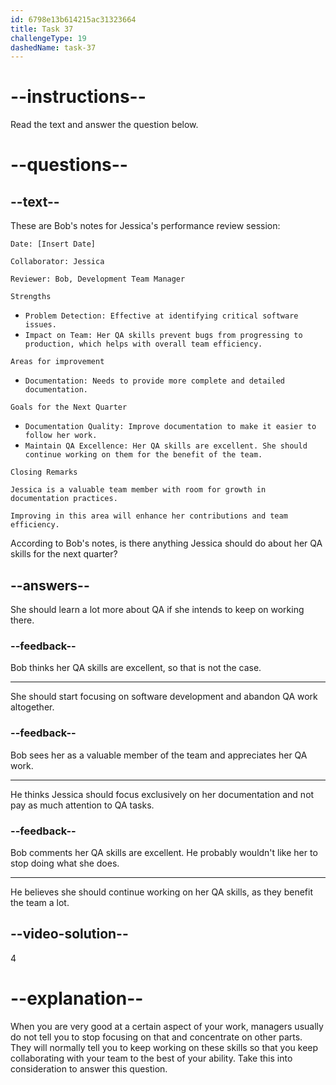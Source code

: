 ```yaml
---
id: 6798e13b614215ac31323664
title: Task 37
challengeType: 19
dashedName: task-37
---
```


<!-- READING -->

# --instructions--

Read the text and answer the question below.

# --questions--

## --text--

These are Bob's notes for Jessica's performance review session:

`Date: [Insert Date]`

`Collaborator: Jessica`

`Reviewer: Bob, Development Team Manager`

`Strengths`

- `Problem Detection: Effective at identifying critical software issues.`
- `Impact on Team: Her QA skills prevent bugs from progressing to production, which helps with overall team efficiency.`

`Areas for improvement`

- `Documentation: Needs to provide more complete and detailed documentation.`

`Goals for the Next Quarter`

- `Documentation Quality: Improve documentation to make it easier to follow her work.`
- `Maintain QA Excellence: Her QA skills are excellent. She should continue working on them for the benefit of the team.`

`Closing Remarks`

`Jessica is a valuable team member with room for growth in documentation practices.`

`Improving in this area will enhance her contributions and team efficiency.`

According to Bob's notes, is there anything Jessica should do about her QA skills for the next quarter?

## --answers--

She should learn a lot more about QA if she intends to keep on working there.

### --feedback--

Bob thinks her QA skills are excellent, so that is not the case.

---

She should start focusing on software development and abandon QA work altogether. 

### --feedback--

Bob sees her as a valuable member of the team and appreciates her QA work.

---

He thinks Jessica should focus exclusively on her documentation and not pay as much attention to QA tasks.

### --feedback--

Bob comments her QA skills are excellent. He probably wouldn't like her to stop doing what she does. 

---

He believes she should continue working on her QA skills, as they benefit the team a lot.

## --video-solution--

4

# --explanation--

When you are very good at a certain aspect of your work, managers usually do not tell you to stop focusing on that and concentrate on other parts. They will normally tell you to keep working on these skills so that you keep collaborating with your team to the best of your ability. Take this into consideration to answer this question.
